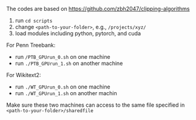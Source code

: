 The codes are based on https://github.com/zbh2047/clipping-algorithms

1. run `cd scripts`
2. change `<path-to-your-folder>`, e.g., `/projects/xyz/`
3. load modules including python, pytorch, and cuda

For Penn Treebank:
- run `/PTB_GPUrun_0.sh` on one machine
- run `./PTB_GPUrun_1.sh` on another machine

For Wikitext2:
- run `./WT_GPUrun_0.sh` on one machine
- run `./WT_GPUrun_1.sh` on another machin

Make sure these two machines can access to the same file specified in `<path-to-your-folder>/sharedfile`
